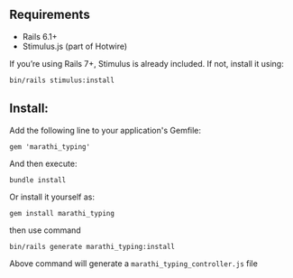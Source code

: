 ## Requirements

- Rails 6.1+
- Stimulus.js (part of Hotwire)

If you’re using Rails 7+, Stimulus is already included.
If not, install it using:

```bash
bin/rails stimulus:install
```

## Install:
Add the following line to your application's Gemfile:
```
gem 'marathi_typing'
```
And then execute:

```
bundle install
```
Or install it yourself as:

```
gem install marathi_typing
```

then use command 
```
bin/rails generate marathi_typing:install
```

Above command will generate a `marathi_typing_controller.js` file 